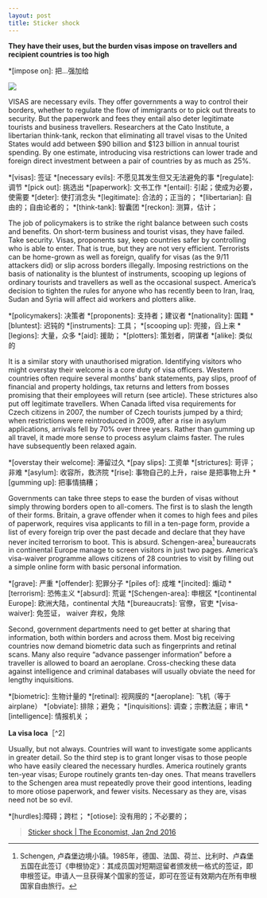 ```yaml
---
layout: post
title: Sticker shock
---
```

__They have their uses, but the burden visas impose on travellers and recipient countries is too high__

*[impose on]: 把…强加给

![](http://cdn.static-economist.com/sites/default/files/imagecache/full-width/images/print-edition/20160102_LDP002_0.jpg)

VISAS are necessary evils. They offer governments a way to control their borders, whether to regulate the flow of 
immigrants or to pick out threats to security. But the paperwork and fees they entail also deter legitimate tourists 
and business travellers. Researchers at the Cato Institute, a libertarian think-tank, reckon that eliminating all 
travel visas to the United States would add between $90 billion and $123 billion in annual tourist spending. By one 
estimate, introducing visa restrictions can lower trade and foreign direct investment between a pair of countries 
by as much as 25%.

*[visas]: 签证
*[necessary evils]: 不愿见其发生但又无法避免的事
*[regulate]: 调节
*[pick out]: 挑选出
*[paperwork]: 文书工作
*[entail]: 引起；使成为必要，使需要
*[deter]: 使打消念头
*[legitimate]: 合法的；正当的；
*[libertarian]: 自由的；自由论者的；
*[think-tank]: 智囊团
*[reckon]: 测算，估计；

The job of policymakers is to strike the right balance between such costs and benefits. On short-term business and 
tourist visas, they have failed. Take security. Visas, proponents say, keep countries safer by controlling who is 
able to enter. That is true, but they are not very efficient. Terrorists can be home-grown as well as foreign, 
qualify for visas (as the 9/11 attackers did) or slip across borders illegally. Imposing restrictions on the basis 
of nationality is the bluntest of instruments, scooping up legions of ordinary tourists and travellers as well as 
the occasional suspect. America’s decision to tighten the rules for anyone who has recently been to Iran, Iraq, 
Sudan and Syria will affect aid workers and plotters alike.

*[policymakers]: 决策者
*[proponents]: 支持者；建议者
*[nationality]: 国籍
*[bluntest]: 迟钝的
*[instruments]: 工具；
*[scooping up]: 兜接，舀上来
*[legions]: 大量，众多
*[aid]: 援助；
*[plotters]: 策划者，阴谋者
*[alike]: 类似的

It is a similar story with unauthorised migration. Identifying visitors who might overstay their welcome is a core
duty of visa officers. Western countries often require several months’ bank statements, pay slips, proof of financial 
and property holdings, tax returns and letters from bosses promising that their employees will return (see article). 
These strictures also put off legitimate travellers. When Canada lifted visa requirements for Czech citizens in 2007, 
the number of Czech tourists jumped by a third; when restrictions were reintroduced in 2009, after a rise in asylum 
applications, arrivals fell by 70% over three years. Rather than gumming up all travel, it made more sense to process 
asylum claims faster. The rules have subsequently been relaxed again.

*[overstay their welcome]: 滞留过久
*[pay slips]: 工资单
*[strictures]: 苛评；非难
*[asylum]: 收容所，救济院
*[rise]: 事物自己的上升，raise 是把事物上升
*[gumming up]: 把事情搞糟；

Governments can take three steps to ease the burden of visas without simply throwing borders open to all-comers. 
The first is to slash the length of their forms. Britain, a grave offender when it comes to high fees and piles of 
paperwork, requires visa applicants to fill in a ten-page form, provide a list of every foreign trip over the past 
decade and declare that they have never incited terrorism to boot. This is absurd. Schengen-area[^1] bureaucrats in 
continental Europe manage to screen visitors in just two pages. America’s visa-waiver programme allows citizens of 
28 countries to visit by filling out a simple online form with basic personal information.

*[grave]: 严重
*[offender]: 犯罪分子
*[piles of]: 成堆
*[incited]: 煽动
*[terrorism]: 恐怖主义
*[absurd]: 荒诞
*[Schengen-area]: 申根区
*[continental Europe]: 欧洲大陆，continental 大陆
*[bureaucrats]: 官僚，官吏
*[visa-waiver]: 免签证， waiver 弃权，免除

Second, government departments need to get better at sharing that information, both within borders and across them. 
Most big receiving countries now demand biometric data such as fingerprints and retinal scans. Many also require 
“advance passenger information” before a traveller is allowed to board an aeroplane. Cross-checking these data 
against intelligence and criminal databases will usually obviate the need for lengthy inquisitions.

*[biometric]: 生物计量的
*[retinal]: 视网膜的
*[aeroplane]: 飞机（等于airplane）
*[obviate]: 排除；避免；
*[inquisitions]: 调查；宗教法庭；审讯
*[intelligence]: 情报机关；

__La visa loca__［^2]

Usually, but not always. Countries will want to investigate some applicants in greater detail. So the third step 
is to grant longer visas to those people who have easily cleared the necessary hurdles. America routinely grants 
ten-year visas; Europe routinely grants ten-day ones. That means travellers to the Schengen area must repeatedly 
prove their good intentions, leading to more otiose paperwork, and fewer visits. Necessary as they are, visas 
need not be so evil.

*[hurdles]:障碍；跨栏；
*[otiose]: 没有用的；不必要的；

[^1]: Schengen, 卢森堡边境小镇。1985年，德国、法国、荷兰、比利时、卢森堡五国在此签订《申根协定》：其成员国对短期逗留者颁发统一格式的签证，即申根签证。申请人一旦获得某个国家的签证，即可在签证有效期内在所有申根国家自由旅行。
[^2]: 一部 2005 年的菲律宾喜剧电影，讲的是一个菲律宾的的出租车司机梦想获得去美国的签证。[La visa loca](https://en.wikipedia.org/wiki/La_Visa_Loca)

> [Sticker shock \| The Economist, Jan 2nd 2016](http://www.economist.com/news/leaders/21684782-they-have-their-uses-burden-visas-impose-travellers-and-recipient-countries-too)
